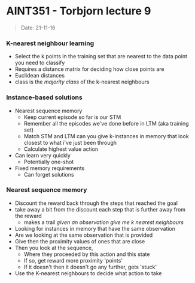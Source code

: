 # AINT351 - Torbjorn lecture 9
> Date: 21-11-16

### K-nearest neighbour learning

- Select the k points in the training set that are nearest to the data point you need to classify
- Requires a distance matrix for deciding how close points are
- Euclidean distances
- class is the _majority class_ of the k-nearest neighbours

### Instance-based solutions

- Nearest sequence memory
    - Keep current episode so far is our STM
    - Remember all the episodes we've done before in LTM (aka training set)
    - Match STM and LTM can you give k-instances in memory that look closest to what i've just been through
    - Calculate highest value action
- Can learn very quickly
    - Potentially one-shot
- Fixed memory requirements
    - Can forget solutions

### Nearest sequence memory

- Discount the reward back through the steps that reached the goal
- take away a bit from the discount each step that is further away from the reward
    - makes a trail
_given an observation give me k nearest neighbours_
- Looking for instances in memory that have the same observation
- Are we looking at the same observation that is provided
- Give then the proximity values of ones that are close
- Then you look at the sequence,
    - Where they proceeded by this action and this state
    - If so, get reward more proximity 'points'
    - If it doesn't then it doesn't go any further, gets 'stuck'
- Use the K-nearest neighbours to decide what action to take
